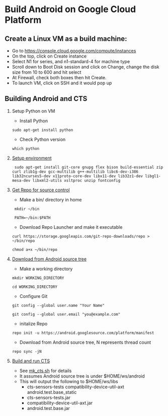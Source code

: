 # Build Android on Google Cloud Platform
## Create a Linux VM as a build machine:
- Go to https://console.cloud.google.com/compute/instances
- On the top, click on Create instance
- Select N1 for series, and n1-standard-4 for machine type 
- Scroll down to Boot Disk session and click on Change, change the disk size from 10 to 600 and hit select 
- At Firewall, check both boxes then hit Create.
- To launch VM, click on SSH and it would pop up
## Building Android and CTS
1. Setup Python on VM
   - Install Python
   
   ```sudo apt-get install python```
   - Check Python version
   
   ```which python```
2. [Setup environment](https://source.android.com/setup/build/initializing)

    ``` sudo apt-get install git-core gnupg flex bison build-essential zip curl zlib1g-dev gcc-multilib g++-multilib libc6-dev-i386 lib32ncurses5-dev x11proto-core-dev libx11-dev lib32z1-dev libgl1-mesa-dev libxml2-utils xsltproc unzip fontconfig``` 
3. [Get Repo for source control](https://source.android.com/setup/develop)
   - Make a bin/ directory in home
   
   ``` mkdir ~/bin``` 
   
   ``` PATH=~/bin:$PATH```
   - Download Repo Launcher and make it executable
   
   ```curl https://storage.googleapis.com/git-repo-downloads/repo > ~/bin/repo```

   ```chmod a+x ~/bin/repo```
4. [Download from Android source tree](https://source.android.com/setup/build/downloading)
   - Make a working directory
   
   ```mkdir WORKING_DIRECTORY```
   
   ```cd WORKING_DIRECTORY```
   - Configure Git
   
   ```git config --global user.name "Your Name"```
   
   ```git config --global user.email "you@example.com"```
   - initalize Repo
   
   ```repo init -u https://android.googlesource.com/platform/manifest```
   - Download from Android source tree, N represents thread count
   
   ```repo sync -jN```
5. [Build and run CTS](https://source.android.com/compatibility/cts/development)
   - See [mk_cts.sh](https://github.com/Alwin-Lin/ctsVerifierSample/blob/master/tools/mk_cts.sh) for details
   - It assumes Android source tree is under $HOME/ws/android
   - This will output the following to $HOME/ws/libs
      - cts-sensors-tests compatibility-device-util-axt android.test.base_static
      - cts-sensors-tests.jar
      - compatibility-device-util-axt.jar
      - android.test.base.jar
